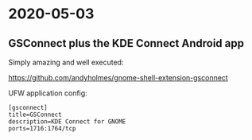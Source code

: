 # 2020-05-03

## GSConnect plus the KDE Connect Android app

Simply amazing and well executed:

https://github.com/andyholmes/gnome-shell-extension-gsconnect

UFW application config:

```init
[gsconnect]
title=GSConnect
description=KDE Connect for GNOME
ports=1716:1764/tcp
```
